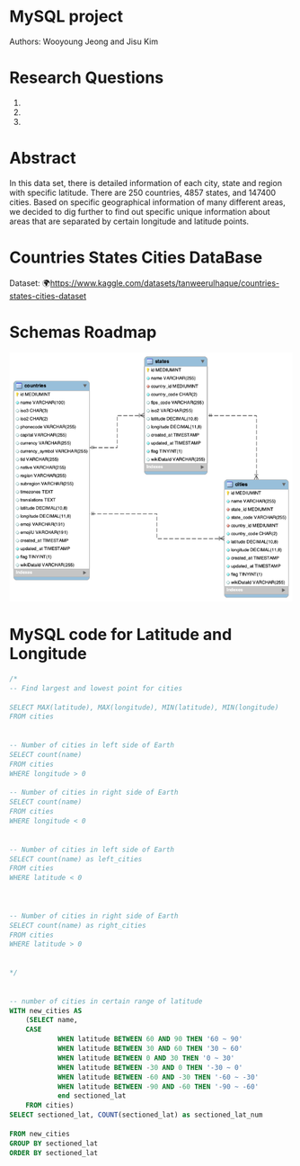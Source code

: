 # MySQL project
Authors: Wooyoung Jeong and Jisu Kim

# Research Questions
1.
2.
3.

# Abstract
In this data set, there is detailed information of each city, state and region with specific latitude. There are 250 countries, 4857 states, and 147400 cities. Based on specific geographical information of many different areas, we decided to dig further to find out specific unique information about areas that are separated by certain longitude and latitude points.

# Countries States Cities DataBase
Dataset: 🌍https://www.kaggle.com/datasets/tanweerulhaque/countries-states-cities-dataset

# Schemas Roadmap
![MySQL_project1_schemas_diagram](MySQL_project1_schemas_diagram.png)


# MySQL code for Latitude and Longitude
```SQL
/*
-- Find largest and lowest point for cities

SELECT MAX(latitude), MAX(longitude), MIN(latitude), MIN(longitude)
FROM cities


-- Number of cities in left side of Earth
SELECT count(name)
FROM cities
WHERE longitude > 0

-- Number of cities in right side of Earth
SELECT count(name)
FROM cities
WHERE longitude < 0


-- Number of cities in left side of Earth
SELECT count(name) as left_cities
FROM cities
WHERE latitude < 0



-- Number of cities in right side of Earth
SELECT count(name) as right_cities
FROM cities
WHERE latitude > 0


*/


-- number of cities in certain range of latitude
WITH new_cities AS
	(SELECT name, 
	CASE 
			WHEN latitude BETWEEN 60 AND 90 THEN '60 ~ 90'
            WHEN latitude BETWEEN 30 AND 60 THEN '30 ~ 60'
            WHEN latitude BETWEEN 0 AND 30 THEN '0 ~ 30'
            WHEN latitude BETWEEN -30 AND 0 THEN '-30 ~ 0'
            WHEN latitude BETWEEN -60 AND -30 THEN '-60 ~ -30'
            WHEN latitude BETWEEN -90 AND -60 THEN '-90 ~ -60'
            end sectioned_lat
	FROM cities)
SELECT sectioned_lat, COUNT(sectioned_lat) as sectioned_lat_num

FROM new_cities
GROUP BY sectioned_lat
ORDER BY sectioned_lat



```

